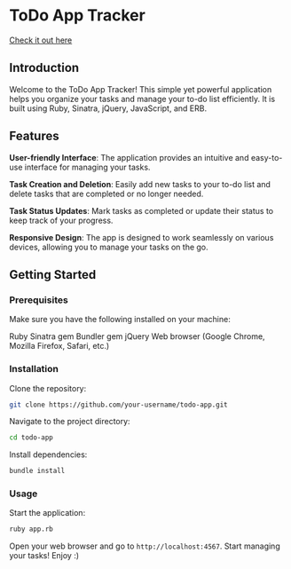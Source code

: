 # ToDo App Tracker

[Check it out here](https://todolist-sinatra-b00319384f84.herokuapp.com/lists)

## Introduction

Welcome to the ToDo App Tracker! This simple yet powerful application helps you organize your tasks and manage your to-do list efficiently. It is built using Ruby, Sinatra, jQuery, JavaScript, and ERB.

## Features

**User-friendly Interface**: The application provides an intuitive and easy-to-use interface for managing your tasks.

**Task Creation and Deletion**: Easily add new tasks to your to-do list and delete tasks that are completed or no longer needed.

**Task Status Updates**: Mark tasks as completed or update their status to keep track of your progress.

**Responsive Design**: The app is designed to work seamlessly on various devices, allowing you to manage your tasks on the go.

## Getting Started

### Prerequisites
Make sure you have the following installed on your machine:

Ruby
Sinatra gem
Bundler gem
jQuery
Web browser (Google Chrome, Mozilla Firefox, Safari, etc.)

### Installation
Clone the repository:
```bash
git clone https://github.com/your-username/todo-app.git
```

Navigate to the project directory:
```bash
cd todo-app
```

Install dependencies:
```bash
bundle install
```

### Usage
Start the application:
```bash
ruby app.rb
```

Open your web browser and go to `http://localhost:4567`.
Start managing your tasks! Enjoy :)
